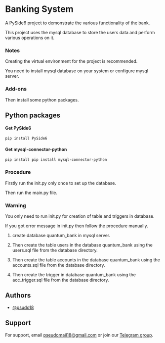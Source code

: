 
# Banking System

A PySide6 project to demonstrate the various functionality of the bank.

This project uses the mysql database to store the users data and perform various operations on it.


### Notes

Creating the virtual environment for the project is recommended.

You need to install mysql database on your system or configure mysql server.




### Add-ons

Then install some python packages.


## Python packages




#### Get PySide6

```
pip install PySide6
```


#### Get mysql-connector-python

```
pip install pip install mysql-connector-python
```



### Procedure

Firstly run the init.py only once to set up the database.

Then run the main.py file.

### Warning

You only need to run init.py for creation of table and triggers in database.

If you got error message in init.py then follow the procedure manually.



1) create database quantum_bank in mysql server.

2) Then create the table users in the database quantum_bank 
using the users.sql file from the database directory.

3) Then create the table accounts in the database quantum_bank
using the accounts.sql file from the database directory.

4) Then create the trigger in database quantum_bank using the acc_trigger.sql
file from the database directory.




## Authors

- [@psudo18](https://github.com/psudo18)


## Support

For support, email pseudomail18@gmail.com or join our [Telegram group](https://t.me/+xGwIiE5xuZRkMTll).

